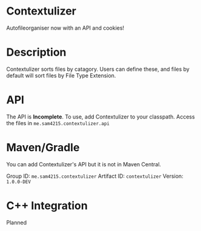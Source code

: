 # Contextulizer
Autofileorganiser now with an API and cookies!

# Description
Contextulizer sorts files by catagory. Users can define these, and files by default will sort files by File Type Extension.

# API
The API is **Incomplete**. To use, add Contextulizer to your classpath. Access the files in `me.sam4215.contextulizer.api`

# Maven/Gradle
You can add Contextulizer's API but it is not in Maven Central.

Group ID: `me.sam4215.contextulizer`
Artifact ID: `contextulizer`
Version: `1.0.0-DEV`

# C++ Integration

Planned
